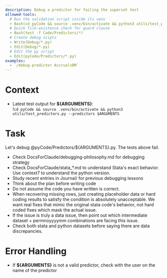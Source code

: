 ```yaml
---
description: Debug a predictor for failing the superset test
allowed-tools: 
  # Run the validation script inside its venv
  - Bash(cd pyCode && source .venv/bin/activate && python3 utils/test_predictors.py --predictors *)
  # Quick file‑existence check for guard clause
  - Bash(test -f Code/Predictors/*)
  # Create debug scipts
  - Write(Debug/*.py)
  - Edit(Debug/*.py)
  # Edit the py script
  - Edit(pyCode/Predictors/*.py)
examples: 
  - `/debug-predictor AccrualsBM`
---
```


# Context  

- Latest test output for **${ARGUMENTS}**:  
  !`cd pyCode && source .venv/bin/activate && python3 utils/test_predictors.py --predictors $ARGUMENTS`

# Task  
Let's debug @pyCode/Predictors/${ARGUMENTS}.py. The tests above fail.  
- Check DocsForClaude/debugging-philosophy.md for debugging strategy
- Check DocsForClaude/stata_*.md to understand Stata's exact behavior. Use context7 to understand the python version. 
- Study recent entries in Journal/ for previous debugging lessons
- Think about the plan before writing code
- Do not assume the code you have written is correct. 
- When recovering missing rows, just creating placeholder data or hard coding results to satisfy the condition is absolutely unacceptable. We want real fixes that mimic the original stata code's behavior, not hard coded fixes which mask the actual issue. 
- If the issue is truly a data issue, then point out which intermediate dataset + permnoyyyymm combinations are facing this issue. 
- Check both stata and python datasets before saying there are data discrepancies.

# Error Handling
- If **${ARGUMENTS}** is not a valid predictor, check with the user on the name of the predictor